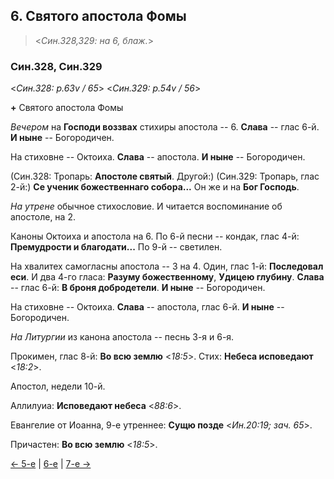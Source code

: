 
## 6. Святого апостола Фомы

> <*Син.328,329: на 6, блаж.*>

### Син.328, Син.329

<*Син.328: p.63v / 65*>
<*Син.329: p.54v / 56*>

**+** Святого апостола Фомы

*Вечером* на **Господи воззвах** стихиры апостола -- 6. 
**Слава** -- глас 6-й. 
**И ныне** -- Богородичен. 

На стиховне -- Октоиха. 
**Слава** -- апостола. **И ныне** -- Богородичен.

(Син.328: Тропарь: **Апостоле святый**. Другой:)
(Син.329: Тропарь, глас 2-й:) **Се ученик божественнаго собора...**
Он же и на **Бог Господь**.

*На утрене* обычное стихословие. 
И читается воспоминание об апостоле, на 2. 

Каноны Октоиха и апостола на 6. 
По 6-й песни -- кондак, глас 4-й: **Премудрости и благодати...**
По 9-й -- светилен.

На хвалитех самогласны апостола -- 3 на 4.
Один, глас 1-й: **Последовал еси**. 
И два 4-го гласа: **Разуму божественному**, **Удицею глубину**.
**Слава** -- глас 6-й: **В броня добродетели**. 
**И ныне** -- Богородичен. 

На стиховне -- Октоиха.
**Слава** -- апостола, глас 6-й. 
**И ныне** -- Богородичен.

*На Литургии* из канона апостола -- песнь 3-я и 6-я. 

Прокимен, глас 8-й: **Во всю землю** <*18:5*>. 
Стих: **Небеса исповедают** <*18:2*>.

Апостол, недели 10-й.

Аллилуиа: **Исповедают небеса** <*88:6*>. 

Евангелие от Иоанна, 9-е утреннее: **Сущю позде** <*Ин.20:19; зач. 65*>. 

Причастен: **Во всю землю** <*18:5*>.

[← 5-е](10_05_SAB.ru.md) | [6-е](README.md#6-й) | [7-е →](10_07_SAB.ru.md)
